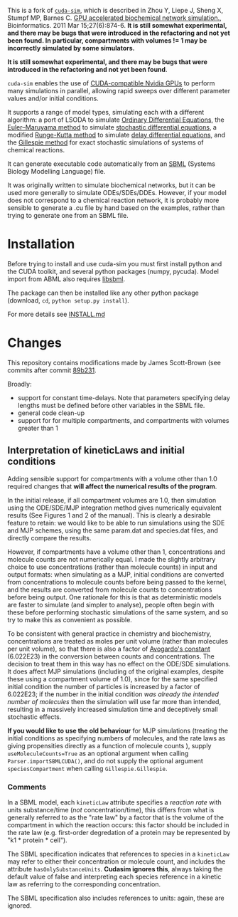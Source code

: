 
This is a fork of [``cuda-sim``](https://sourceforge.net/projects/cuda-sim/), which is described in Zhou Y, Liepe J,
Sheng X, Stumpf MP, Barnes C. [GPU accelerated biochemical network simulation.](http://dx.doi.org/10.1093/bioinformatics/btr015), Bioinformatics. 2011 Mar 15;27(6):874-6. **It is still somewhat experimental, and there may be bugs that were introduced in the refactoring and not yet been found. In particular, compartments with volumes != 1 may be incorrectly simulated by some simulators.**

**It is still somewhat experimental, and there may be bugs that were introduced in the refactoring and not yet been found**.


``cuda-sim`` enables the use of [CUDA-compatible Nvidia GPUs](https://en.wikipedia.org/wiki/CUDA#Supported_GPUs) to perform
many simulations in parallel, allowing rapid sweeps over different parameter values and/or initial conditions.

It supports a range of model types, simulating each with a different algorithm: a port of LSODA to simulate
[Ordinary Differential Equations](https://en.wikipedia.org/wiki/Ordinary_differential_equation), the
[Euler–Maruyama method](https://en.wikipedia.org/wiki/Euler%E2%80%93Maruyama_method) to simulate
[stochastic differential equations](https://en.wikipedia.org/wiki/Stochastic_differential_equation), a modified
[Runge-Kutta method](https://en.wikipedia.org/wiki/Runge%E2%80%93Kutta_methods) to simulate
 [delay differential equations](https://en.wikipedia.org/wiki/Delay_differential_equation), and the
 [Gillespie method](https://en.wikipedia.org/wiki/Gillespie_algorithm) for exact stochastic simulations of systems of
 chemical reactions.

It can generate executable code automatically from an [SBML](http://sbml.org/) (Systems Biology Modelling Language) file.

It was originally written to simulate biochemical networks, but it can be used more generally to simulate ODEs/SDEs/DDEs.
However, if your model does not correspond to a chemical reaction network, it is probably more sensible to generate a .cu
file by hand based on the examples, rather than trying to generate one from an SBML file.

# Installation

Before trying to install and use cuda-sim you must first install python and the CUDA toolkit, and several python packages
(numpy, pycuda). Model import from ABML also requires [libsbml](http://sbml.org/Software/libSBML).

The package can then be installed like any other python package (download, ``cd``, ``python setup.py install``).

For more details see [INSTALL.md](INSTALL.md)

# Changes
This repository contains modifications made by James Scott-Brown (see commits after commit [89b231](https://github.com/jamesscottbrown/cuda-sim/commit/89b231b1894c39310fc85d17218630c226f3deb8).

Broadly:

* support for constant time-delays. Note that parameters specifying delay lengths must be defined before other variables
in the SBML file.
* general code clean-up
* support for for multiple compartments, and compartments with volumes greater than 1

## Interpretation of kineticLaws and initial conditions

Adding sensible support for compartments with a volume other than 1.0 required changes that **will affect the numerical
results of the program**.

In the initial release, if all compartment volumes are 1.0, then simulation using the ODE/SDE/MJP integration method
gives numerically equivalent results (See Figures 1 and 2 of the manual). This is clearly a desirable feature to retain:
we would like to be able to run simulations using the SDE and MJP schemes, using the same param.dat and species.dat files,
and directly compare the results.

However, if compartments have a volume other than 1, concentrations and molecule counts are not numerically equal.
I made the slightly arbitrary choice to use concentrations (rather than molecule counts) in input and output formats:
when simulating as a MJP, initial conditions are converted from concentrations to molecule counts before being passed to
the kernel, and the results are converted from molecule counts to concentrations before being output. One rationale for
this is that as deterministic models are faster to simulate (and simpler to analyse), people often begin with these before
performing stochastic simulations of the same system, and so try to make this as convenient as possible.

To be consistent with general practice in chemistry and biochemistry, concentrations are treated as moles per unit volume
(rather than molecules per unit volume), so that there is also a factor of [Avogardo's constant](https://en.wikipedia.org/wiki/Avogadro_constant) (6.022E23)
in the conversion between counts and concentrations. The decision to treat them in this way has no effect on the ODE/SDE
simulations. It does affect MJP simulations (including of the original examples, despite these
using a compartment volume of 1.0), since for the same specified initial condition the number of particles is increased
by a factor of 6.022E23; if the number in the initial condition *was already the intended number of molecules* then the
simulation will use far more than intended, resulting in a massively increased simulation time and deceptively small
stochastic effects.

**If you would like to use the old behaviour** for MJP simulations (treating the initial conditions as specifying numbers
of molecules, and the rate laws as giving propensities directly as a function of molecule counts ), supply
``useMoleculeCounts=True`` as an optional argument when calling ``Parser.importSBMLCUDA()``, and do not supply the
optional argument ``speciesCompartment`` when calling ``Gillespie.Gillespie``.

### Comments
In a SBML model, each ``kineticLaw`` attribute specifies a *reaction rate* with units substance/time (*not*
concentration/time), this differs from what is generally referred to as the "rate law" by a factor that is the volume of
the compartment in which the reaction occurs: this factor should be included in the rate law (e.g. first-order degredation
of a protein may be represented by "k1 * protein * cell").

The SBML specification indicates that references to species in a ``kineticLaw`` may refer to either their concentration
or molecule count, and includes the attribute ``hasOnlySubstanceUnits``. **Cudasim ignores this**, always taking the default
value of false and interpreting each species reference in a kinetic law as referring to the corresponding concentration.

The SBML specification also includes references to units: again, these are ignored.
